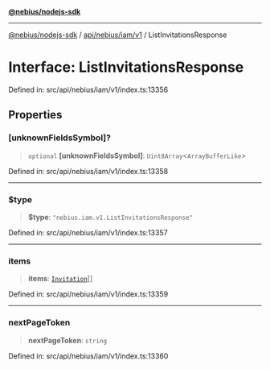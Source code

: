 [**@nebius/nodejs-sdk**](../../../../../README.md)

---

[@nebius/nodejs-sdk](../../../../../README.md) / [api/nebius/iam/v1](../README.md) / ListInvitationsResponse

# Interface: ListInvitationsResponse

Defined in: src/api/nebius/iam/v1/index.ts:13356

## Properties

### \[unknownFieldsSymbol\]?

> `optional` **\[unknownFieldsSymbol\]**: `Uint8Array`\<`ArrayBufferLike`\>

Defined in: src/api/nebius/iam/v1/index.ts:13358

---

### $type

> **$type**: `"nebius.iam.v1.ListInvitationsResponse"`

Defined in: src/api/nebius/iam/v1/index.ts:13357

---

### items

> **items**: [`Invitation`](Invitation.md)[]

Defined in: src/api/nebius/iam/v1/index.ts:13359

---

### nextPageToken

> **nextPageToken**: `string`

Defined in: src/api/nebius/iam/v1/index.ts:13360
